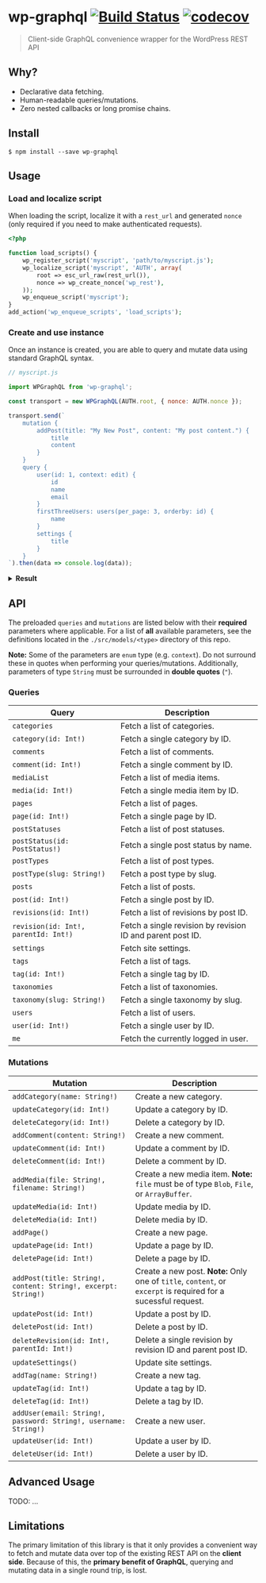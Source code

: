 # wp-graphql [![Build Status](https://travis-ci.org/aliemteam/wp-graphql.svg?branch=master)](https://travis-ci.org/aliemteam/wp-graphql) [![codecov](https://codecov.io/gh/aliemteam/wp-graphql/branch/master/graph/badge.svg)](https://codecov.io/gh/aliemteam/wp-graphql)

> Client-side GraphQL convenience wrapper for the WordPress REST API

## Why?

- Declarative data fetching.
- Human-readable queries/mutations.
- Zero nested callbacks or long promise chains.

## Install

```
$ npm install --save wp-graphql
```

## Usage

### Load and localize script

When loading the script, localize it with a `rest_url` and generated `nonce` (only required if you need to make authenticated requests).

```php
<?php

function load_scripts() {
    wp_register_script('myscript', 'path/to/myscript.js');
    wp_localize_script('myscript', 'AUTH', array(
        root => esc_url_raw(rest_url()),
        nonce => wp_create_nonce('wp_rest'),
    ));
    wp_enqueue_script('myscript');
}
add_action('wp_enqueue_scripts', 'load_scripts');

```

### Create and use instance

Once an instance is created, you are able to query and mutate data using standard GraphQL syntax.

```js
// myscript.js

import WPGraphQL from 'wp-graphql';

const transport = new WPGraphQL(AUTH.root, { nonce: AUTH.nonce });

transport.send(`
    mutation {
        addPost(title: "My New Post", content: "My post content.") {
            title
            content
        }
    }
    query {
        user(id: 1, context: edit) {
            id
            name
            email
        }
        firstThreeUsers: users(per_page: 3, orderby: id) {
            name
        }
        settings {
            title
        }
    }
`).then(data => console.log(data));
```
<details>
<summary><strong>Result</strong></summary>
<pre>
{
    addPost: {
        title: 'My New Post',
        content: 'My post content.'
    },
    user: {
        id: 1,
        name: 'root',
        email: 'admin@wordpress.com',
    },
    firstThreeUsers: [
        { name: 'Bob' },
        { name: 'Sue' },
        { name: 'Jan' },
    ],
    settings: {
        title: 'My WordPress Site',
    },
}
</pre>
</details>

## API

The preloaded `queries` and `mutations` are listed below with their **required** parameters where applicable. For a list of **all** available parameters, see the definitions located in the `./src/models/<type>` directory of this repo.

**Note:** Some of the parameters are `enum` type (e.g. `context`). Do not surround these in quotes when performing your queries/mutations. Additionally, parameters of type `String` must be surrounded in **double quotes** (`"`).

### Queries

Query | Description
---|---
`categories` |  Fetch a list of categories.
`category(id: Int!)` | Fetch a single category by ID.
`comments` | Fetch a list of comments.
`comment(id: Int!)` | Fetch a single comment by ID.
`mediaList` | Fetch a list of media items.
`media(id: Int!)` | Fetch a single media item by ID.
`pages` | Fetch a list of pages.
`page(id: Int!)` | Fetch a single page by ID.
`postStatuses` | Fetch a list of post statuses.
`postStatus(id: PostStatus!)` | Fetch a single post status by name.
`postTypes` | Fetch a list of post types.
`postType(slug: String!)` | Fetch a post type by slug.
`posts` | Fetch a list of posts.
`post(id: Int!)` | Fetch a single post by ID.
`revisions(id: Int!)` | Fetch a list of revisions by post ID.
`revision(id: Int!, parentId: Int!)` | Fetch a single revision by revision ID and parent post ID.
`settings` | Fetch site settings.
`tags` | Fetch a list of tags.
`tag(id: Int!)` | Fetch a single tag by ID.
`taxonomies` | Fetch a list of taxonomies.
`taxonomy(slug: String!)` | Fetch a single taxonomy by slug.
`users` | Fetch a list of users.
`user(id: Int!)` | Fetch a single user by ID.
`me` | Fetch the currently logged in user.


### Mutations

Mutation | Description
---|---
`addCategory(name: String!)` | Create a new category.
`updateCategory(id: Int!)` | Update a category by ID.
`deleteCategory(id: Int!)` | Delete a category by ID.
`addComment(content: String!)` | Create a new comment.
`updateComment(id: Int!)` | Update a comment by ID.
`deleteComment(id: Int!)` | Delete a comment by ID.
`addMedia(file: String!, filename: String!)` | Create a new media item. **Note:** `file` must be of type `Blob`, `File`, or `ArrayBuffer`.
`updateMedia(id: Int!)` | Update media by ID.
`deleteMedia(id: Int!)` | Delete media by ID.
`addPage()` | Create a new page.
`updatePage(id: Int!)` | Update a page by ID.
`deletePage(id: Int!)` | Delete a page by ID.
`addPost(title: String!, content: String!, excerpt: String!)` | Create a new post. **Note:** Only one of `title`, `content`, or `excerpt` is required for a sucessful request.
`updatePost(id: Int!)` | Update a post by ID.
`deletePost(id: Int!)` | Delete a post by ID.
`deleteRevision(id: Int!, parentId: Int!)` | Delete a single revision by revision ID and parent post ID.
`updateSettings()` | Update site settings.
`addTag(name: String!)` | Create a new tag.
`updateTag(id: Int!)` | Update a tag by ID.
`deleteTag(id: Int!)` | Delete a tag by ID.
`addUser(email: String!, password: String!, username: String!)` | Create a new user.
`updateUser(id: Int!)` | Update a user by ID.
`deleteUser(id: Int!)` | Delete a user by ID.


## Advanced Usage

TODO: ...

## Limitations

The primary limitation of this library is that it only provides a convenient way to fetch and mutate data over top of the existing REST API on the **client side**. Because of this, the **primary benefit of GraphQL**, querying and mutating data in a single round trip, is lost.

